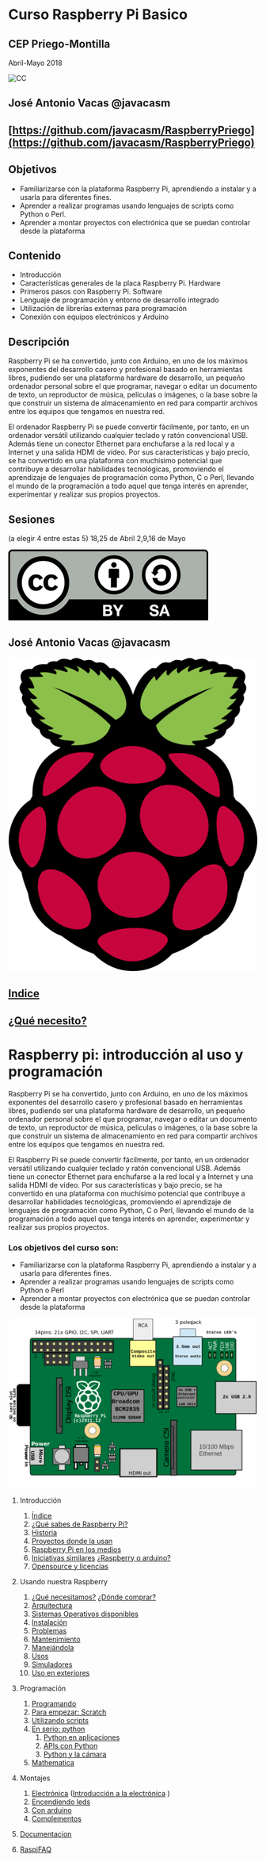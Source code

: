 # Curso Raspberry Pi Basico

## CEP Priego-Montilla

Abril-Mayo 2018

![CC](./imagenes/Licencia_CC.png)

## José Antonio Vacas  @javacasm

## [https://github.com/javacasm/RaspberryPriego](https://github.com/javacasm/RaspberryPriego)

## Objetivos

* Familiarizarse con la plataforma Raspberry Pi, aprendiendo a instalar y a usarla para diferentes fines.
* Aprender a realizar programas usando lenguajes de scripts como Python o Perl.
* Aprender a montar proyectos con electrónica que se puedan controlar desde la plataforma

## Contenido

* Introducción
* Características generales de la placa Raspberry Pi. Hardware
* Primeros pasos con Raspberry Pi. Software
* Lenguaje de programación y entorno de desarrollo integrado
* Utilización de librerías externas para programación
* Conexión con equipos electrónicos y Arduino


## Descripción

Raspberry Pi se ha convertido, junto con Arduino, en uno de los máximos exponentes del desarrollo casero y profesional basado en herramientas libres, pudiendo ser una plataforma hardware de desarrollo, un pequeño ordenador personal sobre el que programar, navegar o editar un documento de texto, un reproductor de música, películas o imágenes, o la base sobre la que construir un sistema de almacenamiento en red para compartir archivos entre los equipos que tengamos en nuestra red.

El ordenador Raspberry Pi se puede convertir fácilmente, por tanto, en un ordenador versátil utilizando cualquier teclado y ratón convencional USB. Además tiene un conector Ethernet para enchufarse a la red local y a Internet y una salida HDMI de vídeo. Por sus características y bajo precio, se ha convertido en una plataforma con muchísimo potencial que contribuye a desarrollar habilidades tecnológicas, promoviendo el aprendizaje de lenguajes de programación como Python, C o Perl, llevando el mundo de la programación a todo aquel que tenga interés en aprender, experimentar y realizar sus propios proyectos.

## Sesiones
(a elegir 4 entre estas 5)
18,25 de Abril
2,9,16 de Mayo

![CC](./images/Licencia_CC.png)
## José Antonio Vacas  @javacasm


![raspberry](./images/logoRasp.png)

## [Indice](./contenidos/indice.md)

## [¿Qué necesito?](./materiales.md)

[](#raspberry-pi)Raspberry pi: introducción al uso y programación
================================================================

Raspberry Pi se ha convertido, junto con Arduino, en uno de los máximos exponentes del desarrollo casero y profesional basado en herramientas libres, pudiendo ser una plataforma hardware de desarrollo, un pequeño ordenador personal sobre el que programar, navegar o editar un documento de texto, un reproductor de música, películas o imágenes, o la base sobre la que construir un sistema de almacenamiento en red para compartir archivos entre los equipos que tengamos en nuestra red.

El Raspberry Pi se puede convertir fácilmente, por tanto, en un ordenador versátil utilizando cualquier teclado y ratón convencional USB. Además tiene un conector Ethernet para enchufarse a la red local y a Internet y una salida HDMI de vídeo. Por sus características y bajo precio, se ha convertido en una plataforma con muchísimo potencial que contribuye a desarrollar habilidades tecnológicas, promoviendo el aprendizaje de lenguajes de programación como Python, C o Perl, llevando el mundo de la programación a todo aquel que tenga interés en aprender, experimentar y realizar sus propios proyectos.

### Los objetivos del curso son:

* Familiarizarse con la plataforma Raspberry Pi, aprendiendo a instalar y a usarla para
diferentes fines.
* Aprender a realizar programas usando lenguajes de scripts como Python o Perl
* Aprender a montar proyectos con electrónica que se puedan controlar desde la plataforma

![esquema](./images/esquema.png)

1. Introducción
	1. [Índice](./contenido/indice.md)
	1. [¿Qué sabes de Raspberry Pi?](./contenido/encuestaInicial.md)
	1. [Historia](./contenido/historia.md)
	1. [Proyectos donde la usan](./contenido/proyectos.md)
	1. [Raspberry Pi en los medios](./contenido/raspiMedios.md)
	1. [Iniciativas similares](./contenido/iniciativasSimilares.md) [¿Raspberry o arduino?](./contenido/raspberryVSarduino.md)
	1. [Opensource y licencias](./contenido/OpenSource.md)


1. Usando nuestra Raspberry
	1. [¿Qué necesitamos?](./contenido/equipo.md) [¿Dónde comprar?](./dondeyquecompar.md)
	1. [Arquitectura](./contenido/estructura.md)
	1. [Sistemas Operativos disponibles](./contenido/sos.md)
	1. [Instalación](./contenido/instalacion.md)
	1. [Problemas](./contenido/problemas.md)
	1. [Mantenimiento](./contenido/mantenimiento.md)
	1. [Manejándola](./contenido/manejando.md)
	1. [Usos](./contenido/usos.md)
	1. [Simuladores](./contenido/simuladores.md)
	1. [Uso en exteriores](./contenido/Exteriores.md)

1. Programación
	1. [Programando](./contenido/programando.md)
	1. [Para empezar: Scratch](./contenido/scratch.md)
	1. [Utilizando scripts](./contenido/shell.md)
	1. [En serio: python](./contenido/python.md)
		1. [Python en aplicaciones](./contenido/aplicaciones.md)
		1. [APIs con Python](./contenido/apis.md)
		1. [Python y la cámara](./contenido/openCV.md)
	1. [Mathematica](./contenido/mathematicaPi.md)

1. Montajes
	1. [Electrónica](./contenido/electronica.md) ([Introducción a la electrónica](./contenido/introElectronica.pdf)  )
	1. [Encendiendo leds](./contenido/leds.md)
	1. [Con arduino](./contenido/ConectandoArduino-.pdf)
	1. [Complementos](./contenido/complementos.md)

1. [Documentacion](./contenido/documentacion.md)

1. [RaspiFAQ](./contenido/RaspiFAQ.md)
